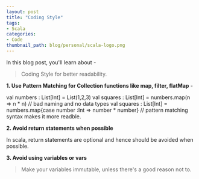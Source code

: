 ```yaml
---
layout: post
title: "Coding Style"
tags:
- Scala
categories:
- Code
thumbnail_path: blog/personal/scala-logo.png
---
```


In this blog post, you'll learn about - 

> Coding Style for better readability.

**1. Use Pattern Matching for Collection functions like map, filter, flatMap** - 

val numbers : List[Int] = List(1,2,3)
val squares : List[Int] = numbers.map(n => n * n)	// bad naming and no data types
val squares : List[Int]	= numbers.map{case number :Int => number * number}	// pattern matching syntax makes it more readble.

**2. Avoid return statements when possible**

In scala, return statements are optional and hence should be avoided when possible.

**3. Avoid using variables or vars**

> Make your variables immutable, unless there's a good reason not to.
